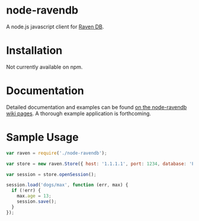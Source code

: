 node-ravendb
============
A node.js javascript client for [Raven DB](http://ravendb.net/).

Installation
============
Not currently available on npm.

Documentation
=============
Detailed documentation and examples can be found [on the node-ravendb wiki pages](https://github.com/mattdaly/node-ravendb/wiki). A thorough example application is forthcoming.

Sample Usage
=============
```javascript
var raven = require('./node-ravendb');

var store = new raven.Store({ host: '1.1.1.1', port: 1234, database: 'Foo' }).initialize();

var session = store.openSession();

session.load('dogs/max', function (err, max) {
  if (!err) {
    max.age = 13;
    session.save();
  }
});
```
